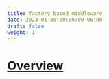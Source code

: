 ```yaml
---
title: factory based middleware
date: 2023-01-08T00:00:00-06:00
draft: false
weight: 1
---
```


# [Overview](https://learn.microsoft.com/en-us/aspnet/core/fundamentals/middleware/extensibility?view=aspnetcore-7.0)
